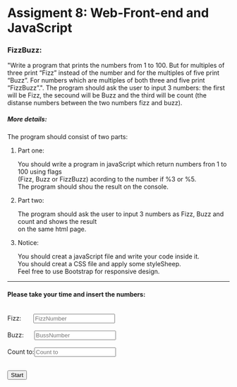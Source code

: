 <!DOCTYPE html>
<html lang="en">
<head>
    <meta charset="utf-8" />
    <title>FissBuzz</title>
    <link href="Content/bootstrap.min.css" rel="stylesheet" />
    <link href="Content/StyleSheet.css" rel="stylesheet" />
</head>
<body>
    <div class="container">
        <div class="page-header"><h1>Assigment 8: Web-Front-end and JavaScript</h1></div>
        <div class="row">
            <h3>FizzBuzz:</h3>
            <p>
                "Write a program that prints the numbers from 1 to 100. 
                But for multiples of three print “Fizz” instead of the number and for the multiples of five print “Buzz”. 
                For numbers which are multiples of both three and five print “FizzBuzz”.".
                The program should ask the user to input 3 numbers: the first will be Fizz, the secound will be Buzz and
                the third will be count (the distanse numbers between the two numbers fizz and buzz).
            </p>
            <h5>More details:</h5>
            <p>The program should consist of two parts:</p>
            <ol>
               <li>Part one:
                <br /><p>
                    You should write a program in javaScript which return numbers fron 1 to 100 using flags<br /> 
                  (Fizz, Buzz or FizzBuzz) acording to the number if %3 or %5.<br />The program should shou the result on the console.
                   </p>
                </li>
                <li>Part two:
                <br /><p>
                        The program should ask the user to input 3 numbers as Fizz, Buzz and count and shows the result<br />
                        on the same html page.
                    </p>
                </li>
                <li>Notice:
                <br /><p>
                    You should creat a javaScript file and write your code inside it.<br />
                    You should creat a CSS file and apply some styleSheep.
                    <br />Feel free to use Bootstrap for responsive design.
                    </p>
                </li>
            </ol>
        </div>
        <hr />
    <div class="row">
        <h4>Please take your time and insert the numbers:</h4><br />
        <form id="userInput">
            Fizz:&nbsp;&nbsp;&nbsp;&nbsp;&nbsp;&nbsp;&nbsp;<input type="number" name="Fizz" placeholder="FizzNumber"/><br /><br />
            Buzz:&nbsp;&nbsp;&nbsp;&nbsp;&nbsp;&nbsp;<input type="number" name="Buzz" placeholder="BussNumber"/><br /><br />
            Count to:<input type="number" name="countTo" placeholder="Count to"/><br /><br />
        </form>
        <button onclick="FizzBuzzFunction()" class="btn btn-primary">Start</button>
    </div><br />
        <div id="output">&nbsp;</div>
    </div>
<script src="Scripts/JavaScript.js"></script>
</body>
</html>
